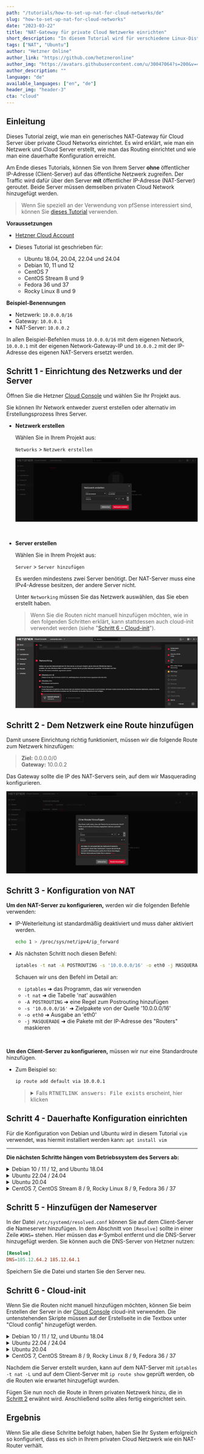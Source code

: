 ```yaml
---
path: "/tutorials/how-to-set-up-nat-for-cloud-networks/de"
slug: "how-to-set-up-nat-for-cloud-networks"
date: "2023-03-22"
title: "NAT-Gateway für private Cloud Netzwerke einrichten"
short_description: "In diesem Tutorial wird für verschiedene Linux-Distributionen gezeigt, wie man ein NAT-Gateway für private Cloud-Netzwerke einrichtet."
tags: ["NAT", "Ubuntu"]
author: "Hetzner Online"
author_link: "https://github.com/hetzneronline"
author_img: "https://avatars.githubusercontent.com/u/30047064?s=200&v=4"
author_description: ""
language: "de"
available_languages: ["en", "de"]
header_img: "header-3"
cta: "cloud"
---
```


## Einleitung

Dieses Tutorial zeigt, wie man ein generisches NAT-Gateway für Cloud Server über private Cloud Networks einrichtet. Es wird erklärt, wie man ein Netzwerk und Cloud Server erstellt, wie man das Routing einrichtet und wie man eine dauerhafte Konfiguration erreicht.

Am Ende dieses Tutorials, können Sie von Ihrem Server **ohne** öffentlicher IP-Adresse (Client-Server) auf das öffentliche Netzwerk zugreifen. Der Traffic wird dafür über den Server **mit** öffentlicher IP-Adresse (NAT-Server) geroutet. Beide Server müssen demselben privaten Cloud Network hinzugefügt werden.

> Wenn Sie speziell an der Verwendung von pfSense interessiert sind, können Sie [dieses Tutorial](https://community.hetzner.com/tutorials/how-to-route-cloudserver-over-private-network-using-pfsense-and-hcnetworks#configure-route-for-private-networking) verwenden.

**Voraussetzungen**

* [Hetzner Cloud Account](https://console.hetzner.cloud/)

* Dieses Tutorial ist geschrieben für:
  * Ubuntu 18.04, 20.04, 22.04 und 24.04
  * Debian 10, 11 und 12
  * CentOS 7
  * CentOS Stream 8 und 9
  * Fedora 36 und 37
  * Rocky Linux 8 und 9

**Beispiel-Benennungen**

* Netzwerk: `10.0.0.0/16`
* Gateway: `10.0.0.1`
* NAT-Server: `10.0.0.2`

In allen Beispiel-Befehlen muss `10.0.0.0/16` mit dem eigenen Network, `10.0.0.1` mit der eigenen Network-Gateway-IP und `10.0.0.2` mit der IP-Adresse des eigenen NAT-Servers ersetzt werden.

## Schritt 1 - Einrichtung des Netzwerks und der Server

Öffnen Sie die Hetzner [Cloud Console](https://console.hetzner.cloud/) und wählen Sie Ihr Projekt aus.

Sie können Ihr Network entweder zuerst erstellen oder alternativ im Erstellungsprozess Ihres Server.

- **Netzwerk erstellen**
  
  Wählen Sie in Ihrem Projekt aus:
  
  `Networks` > `Netzwerk erstellen`
  
  ![create_network](images/create-network.de.png)

<br>

- **Server erstellen**
  
  Wählen Sie in Ihrem Projekt aus:
  
  `Server` > `Server hinzufügen`
  
  Es werden mindestens zwei Server benötigt.
  Der NAT-Server muss eine IPv4-Adresse besitzen, der andere Server nicht.
  
  Unter `Networking` müssen Sie das Netzwerk auswählen, das Sie eben erstellt haben.
  
  > Wenn Sie die Routen nicht manuell hinzufügen möchten, wie in den folgenden Schritten erklärt, kann stattdessen auch cloud-init verwendet werden (siehe "[Schritt 6 - Cloud-init](#schritt-6---cloud-init)").

  ![create_server](images/create-server-with-network.de.png)

## Schritt 2 - Dem Netzwerk eine Route hinzufügen

Damit unsere Einrichtung richtig funktioniert, müssen wir die folgende Route zum Netzwerk hinzufügen:

> **Ziel:** 0.0.0.0/0<br>
> **Gateway:** 10.0.0.2

Das Gateway sollte die IP des NAT-Servers sein, auf dem wir Masquerading konfigurieren.

![add_network_route](images/network-route.de.png)

## Schritt 3 - Konfiguration von NAT

**Um den NAT-Server zu konfigurieren,** werden wir die folgenden Befehle verwenden:

- IP-Weiterleitung ist standardmäßig deaktiviert und muss daher aktiviert werden.
  
  ```bash
  echo 1 > /proc/sys/net/ipv4/ip_forward
  ```

- Als nächsten Schritt noch diesen Befehl:
  
  ```bash
  iptables -t nat -A POSTROUTING -s '10.0.0.0/16' -o eth0 -j MASQUERADE
  ```
  
  Schauen wir uns den Befehl im Detail an:
  
  * `iptables` ➜ das Programm, das wir verwenden
  * `-t nat` ➜ die Tabelle 'nat' auswählen
  * `-A POSTROUTING` ➜ eine Regel zum Postrouting hinzufügen
  * `-s '10.0.0.0/16'` ➜ Zielpakete von der Quelle '10.0.0.0/16'
  * `-o eth0` ➜ Ausgabe an 'eth0'
  * `-j MASQUERADE` ➜ die Pakete mit der IP-Adresse des "Routers" maskieren

<br>

**Um den Client-Server zu konfigurieren,** müssen wir nur eine Standardroute hinzufügen.

- Zum Beispiel so:
  
  ```bash
  ip route add default via 10.0.0.1
  ```
  
  <blockquote>
  <details>
  <summary>Falls <kbd>RTNETLINK answers: File exists</kbd> erscheint, hier klicken</summary>
  
  Wenn eine Fehlermeldung wie `RTNETLINK answers: File exists` angezeigt wird, führen Sie folgenden Befehl aus, um zu prüfen ob bereits eine andere Default-Route existiert:
  
  ```bash
  ip route
  ```
  
  Beispiel-Output:
  
  ```shellsession
  default via 172.31.1.1 dev eth0
  10.0.0.0/16 via 10.0.0.1 dev enp7s0
  10.0.0.1 dev enp7s0 scope link
  172.31.1.1 dev eth0 scope link
  ```
  
  Die existierende Route kann mit diesem Befehl entfernt werden:
  
  ```bash
  ip route del default
  ```
  
  Nachdem sie entfernt wurde, kann die neue Route hinzugefügt werden:
  
  ```bash
  ip route add default via 10.0.0.1
  ```
  
  </details>
  </blockquote>

## Schritt 4 - Dauerhafte Konfiguration einrichten

Für die Konfiguration von Debian und Ubuntu wird in diesem Tutorial `vim` verwendet, was hiermit installiert werden kann: `apt install vim`

-------

**Die nächsten Schritte hängen vom Betriebssystem des Servers ab:**

<details>

<summary>Debian 10 / 11 / 12, and Ubuntu 18.04</summary>

- **Aktualisieren**
  
  Zunächst muss das System aktualisiert werden:
  
  ```bash
  apt update && apt upgrade -y
  ```
  
  Ubuntu 22.04 erfordert zusätzlich:
  
  ```bash
  apt install ifupdown
  ```

<br>

- **Auf dem NAT-Server**
  
  Um alles beständig zu machen, öffnen wir die folgende Datei:
  
  ```bash
  vim /etc/network/interfaces
  ```
  
  Um den Bearbeitungsmodus in `vim` aufzurufen, drücken Sie `i` und fügen Sie Folgendes an die Datei an:
  
  ```
  auto eth0
  iface eth0 inet dhcp
      post-up echo 1 > /proc/sys/net/ipv4/ip_forward
      post-up iptables -t nat -A POSTROUTING -s '10.0.0.0/16' -o eth0 -j MASQUERADE
  ```
  
  Um die Datei zu speichern, drücken Sie erst `esc`, um den Einfügemodus zu verlassen, geben Sie dann `:x` oder `:wq` ein und drücken Sie ENTER.

<br>

- **Auf dem Client-Server**
  
  Da die Route auch persistent sein soll, bearbeiten wir die folgende Datei:
  
  ```bash
  vim /etc/network/interfaces
  ```
  
  Fügen Sie nun hinzu:
  
  > Führen Sie `ifconfig` aus, um den Namen vom Interface zu prüfen und ersetzen Sie falls nötig `enp7s0` mit `ens10`. 
  
  ```
  auto enp7s0
  iface enp7s0 inet dhcp
      post-up ip route add default via 10.0.0.1
  ```

------

</details>

<details>

<summary>Ubuntu 22.04 / 24.04</summary>

- **Aktualisieren**
  
  Zunächst muss das System aktualisiert werden:
  
  ```bash
  apt update && apt upgrade -y
  ```

<br>

- **Auf dem NAT-Server**
  
  Um alles beständig zu machen, öffnen wir die Datei in `/etc/netplan`:
  
  ```bash
  vim /etc/netplan/50-cloud-init.yaml
  ```
  
  Prüfen Sie folgende Informationen. Wenn alles passt, drücken Sie `esc` gefolgt von `:q` und ENTER, um die Datei wieder zu schließen. Um den Bearbeitungsmodus in `vim` aufzurufen, drücken Sie `i`.
  
  ```yaml
  network:
      version: 2
      ethernets:
          eth0:
              dhcp4: true
  ```
  
  Um die Datei zu speichern, drücken Sie erst `esc`, um den Einfügemodus zu verlassen, geben Sie dann `:x` oder `:wq` ein und drücken Sie ENTER.

  Nun erstellen wir eine Datei in `/etc/networkd-dispatcher/routable.d`:
  
  ```bash
  vim /etc/networkd-dispatcher/routable.d/10-eth0-post-up
  ```
  
  Um den Bearbeitungsmodus in `vim` aufzurufen, drücken Sie `i` und fügen Sie Folgendes in der Datei ein:
  
  ```shell
  #!/bin/bash
  
  echo 1 > /proc/sys/net/ipv4/ip_forward
  iptables -t nat -A POSTROUTING -s '10.0.0.0/16' -o eth0 -j MASQUERADE
  ```
  
  Um die Datei zu speichern, drücken Sie erst `esc`, um den Einfügemodus zu verlassen, geben Sie dann `:x` oder `:wq` ein und drücken Sie ENTER.
  
  Geben Sie der Datei nun Ausführungsrechte:
  ```bash
  chmod +x /etc/networkd-dispatcher/routable.d/10-eth0-post-up
  ```

<br>

- **Auf dem Client-Server**
  
  Da die Route auch persistent sein soll, bearbeiten wir die folgende Datei:
  
  > Führen Sie `ifconfig` aus, um den Namen vom Interface zu prüfen und ersetzen Sie falls nötig `enp7s0` mit `ens10`. 
  
  ```bash
  vim /etc/systemd/network/10-enp7s0.network
  ```
  
  Fügen Sie nun hinzu:
  
  ```network
  [Match]
  Name=enp7s0
  
  [Network]
  DHCP=yes
  Gateway=10.0.0.1
  ```

------

</details>

<details>

<summary>Ubuntu 20.04</summary>

- **Aktualisieren**
  
  Zunächst muss das System aktualisiert werden:
  
  ```bash
  apt update && apt upgrade -y
  ```
  
  Ubuntu 20.04 verwendet standardmäßig `netplan` anstelle von `/etc/interfaces`. Um eine dauerhafte Konfiguration zu erreichen, wird der [networkd-dispatcher](https://gitlab.com/craftyguy/networkd-dispatcher) verwendet.
  
  Wie im [netplan FAQ](https://netplan.io/faq) zu lesen ist, besteht das `networkd-dispatcher`-Äquivalent zu `post-up` darin, ein Skript in `/etc/networkd-dispatcher/routable.d/` abzulegen. In diesem Tutorium nennen wir das Skript `50-masq`, aber der Name ist nicht wichtig.

<br>

- **Auf dem NAT-Server**
  
  Erstellen Sie die Datei:
  
  ```bash
  vim /etc/networkd-dispatcher/routable.d/50-masq
  ```
  
  Um den Bearbeitungsmodus in `vim` aufzurufen, drücken Sie `i` und fügen Sie Folgendes an die Datei an:
  
  ```shell
  #!/bin/sh
  
  /bin/echo 1 > /proc/sys/net/ipv4/ip_forward
  /sbin/iptables -t nat -A POSTROUTING -s '10.0.0.0/16' -o eth0 -j MASQUERADE
  ```
  
  Um die Datei zu speichern, drücken Sie erst `esc`, um den Einfügemodus zu verlassen, geben Sie dann `:x` oder `:wq` ein und drücken Sie ENTER.
  
  Der folgende Befehl ist erforderlich, um das Skript ausführbar zu machen, andernfalls wird es nicht funktionieren:
  
  ```bash
  chmod +x /etc/networkd-dispatcher/routable.d/50-masq
  ```

<br>

- **Auf dem Client-Server**
  
  Erstellen Sie die Datei:
  
  ```bash
  vim /etc/networkd-dispatcher/routable.d/50-masq
  ```
  
  Fügen Sie nun hinzu:
  
  ```shell
  #!/bin/sh
  
  /sbin/ip route add default via 10.0.0.1
  ```
  
  Zum Schluss machen Sie es ausführbar:
  
  ```bash
  chmod +x /etc/networkd-dispatcher/routable.d/50-masq
  ```

------

</details>

<details>

<summary>CentOS 7, CentOS Stream 8 / 9, Rocky Linux 8 / 9, Fedora 36 / 37</summary>

- **Aktualisieren**
  
  Zunächst muss das System aktualisiert werden:
  
  ```bash
  yum update -y && yum upgrade -y
  ```
  
  Wir verwenden die `dispatcher.d` des `NetworkManager`, um unsere Skripte automatisch beim Start auszuführen. Dies geschieht, indem wir das Skript in den Ordner `/etc/NetworkManager/dispatcher.d/` legen. Dabei bestimmt der Name die Ausführungsbedingung des Skripts. Weitere Informationen finden Sie [hier](https://man.archlinux.org/man/NetworkManager-dispatcher.8.en).
  
  In diesem Tutorial verwenden wir den Namen `ifup-local`, wobei `ifup` die Bedingung ist, unter der das Skript ausgeführt werden soll.

<br>

- **Auf dem NAT-Server**
  
  > Fedora 36 / 37 benötigen zusätzlich:
  > ```bash
  > yum install iptables -y
  > ```
  
  Erstellen Sie die Datei:
  
  ```bash
  vi /etc/NetworkManager/dispatcher.d/ifup-local
  ```
  
  Fügen Sie nun hinzu:
  
  ```shell
  #!/bin/sh
  
  /bin/echo 1 > /proc/sys/net/ipv4/ip_forward
  /sbin/iptables -t nat -A POSTROUTING -s '10.0.0.0/16' -o eth0 -j MASQUERADE
  ```
  
  Der folgende Befehl ist erforderlich, um das Skript ausführbar zu machen, andernfalls wird es nicht funktionieren:
  
  ```bash
  chmod +x /etc/NetworkManager/dispatcher.d/ifup-local
  ```

<br>

- **Auf dem Client-Server**
  
  > CentOS Stream 8 / 9, Rocky Linux 8 / 9 und Fedora 36 / 37 benötigen zusätzlich:
  > ```bash
  > yum remove hc-utils -y
  > ```
  > Dies gilt auch für andere Methoden zum Hinzufügen einer Route zum Betriebssystem.
  
  Erstellen Sie die Datei:
  
  ```bash
  vi /etc/NetworkManager/dispatcher.d/ifup-local
  ```
  
  Fügen Sie nun hinzu:
  
  ```shell
  #!/bin/sh
  
  /sbin/ip route add default via 10.0.0.1
  ```
  
  Zum Schluss machen Sie es ausführbar:
  
  ```bash
  chmod +x /etc/NetworkManager/dispatcher.d/ifup-local
  ```

------

</details>

## Schritt 5 - Hinzufügen der Nameserver

In der Datei `/etc/systemd/resolved.conf` können Sie auf dem Client-Server die Nameserver hinzufügen. In dem Abschnitt von `[Resolve]` sollte in einer Zeile `#DNS=` stehen. Hier müssen das `#`-Symbol entfernt und die DNS-Server hinzugefügt werden. Sie können auch die DNS-Server von Hetzner nutzen:

```conf
[Resolve]
DNS=185.12.64.2 185.12.64.1
```

Speichern Sie die Datei und starten Sie den Server neu.

## Schritt 6 - Cloud-init

Wenn Sie die Routen nicht manuell hinzufügen möchten, können Sie beim Erstellen der Server in der [Cloud Console](https://console.hetzner.cloud/) cloud-init verwenden. Die untenstehenden Skripte müssen auf der Erstellseite in die Textbox unter "Cloud config" hinzugefügt werden.

<details>

<summary>Debian 10 / 11 / 12, und Ubuntu 18.04</summary>

* **NAT-Server**
  > Ersetzen Sie `10.0.0.0/16` falls nötig.

  ```bash
  #cloud-config
  write_files:
    - path: /etc/network/interfaces
      content: |
        auto eth0
        iface eth0 inet dhcp
            post-up echo 1 > /proc/sys/net/ipv4/ip_forward
            post-up iptables -t nat -A POSTROUTING -s '10.0.0.0/16' -o eth0 -j MASQUERADE
      append: true
  
  runcmd:
    - reboot
  ```

* **Client-Server**
  > Ersetzen Sie `10.0.0.1` falls nötig.

  Führen Sie `ifconfig` aus, um den Namen vom Interface zu prüfen und ersetzen Sie falls nötig `enp7s0` mit `ens10`. 
  
  ```bash
  #cloud-config
  write_files:
    - path: /etc/network/interfaces
      content: |
        auto enp7s0
        iface enp7s0 inet dhcp
            post-up echo "Waiting..."
            post-up ip route add default via 10.0.0.1
      append: true
  
    - path: /etc/systemd/resolved.conf
      content: |
        [Resolve]
        DNS=185.12.64.2 185.12.64.1
        FallbackDNS=8.8.8.8
      append: true
  
  runcmd:
    - reboot
  ```

------

</details>


<details>

<summary>Ubuntu 22.04 / 24.04</summary>

* **NAT-Server**
  > Ersetzen Sie `10.0.0.0/16` falls nötig.

  ```bash
  #cloud-config
  write_files:
    - path: /etc/networkd-dispatcher/routable.d/10-eth0-post-up
      content: |
        #!/bin/bash
        
        echo 1 > /proc/sys/net/ipv4/ip_forward
        iptables -t nat -A POSTROUTING -s '10.0.0.0/16' -o eth0 -j MASQUERADE
      permissions: '0755'
  
  runcmd:
    - reboot
  ```

* **Client-Server**
  > Ersetzen Sie `10.0.0.1` falls nötig.

  Führen Sie `ifconfig` aus, um den Namen vom Interface zu prüfen und ersetzen Sie falls nötig `enp7s0` mit `ens10`. 
  
  ```bash
  #cloud-config
  write_files:
    - path: /etc/systemd/network/10-enp7s0.network
      content: |
        [Match]
        Name=enp7s0
  
        [Network]
        DHCP=yes
        Gateway=10.0.0.1
      append: true
  
    - path: /etc/systemd/resolved.conf
      content: |
        [Resolve]
        DNS=185.12.64.2 185.12.64.1
        FallbackDNS=8.8.8.8
      append: true
  
  runcmd:
    - reboot
  ```

------

</details>

<details>

<summary>Ubuntu 20.04</summary>

* **NAT-Server**
  > Ersetzen Sie `10.0.0.0/16` falls nötig.
  
  ```bash
  #cloud-config
  write_files:
    - path: /etc/networkd-dispatcher/routable.d/50-masq
      content: |
        #!/bin/sh
        
        /bin/echo 1 > /proc/sys/net/ipv4/ip_forward
        /sbin/iptables -t nat -A POSTROUTING -s '10.0.0.0/16' -o eth0 -j MASQUERADE
      permissions: '0755'
  
  runcmd:
    - reboot
  ```

* **Client-Server**
  > Ersetzen Sie `10.0.0.1` falls nötig.

  ```bash
  #cloud-config
  write_files:
    - path: /etc/networkd-dispatcher/routable.d/50-masq
      content: |
        #!/bin/sh
        
        /sbin/ip route add default via 10.0.0.1
      permissions: '0755'
  
    - path: /etc/systemd/resolved.conf
      content: |
        [Resolve]
        DNS=185.12.64.2 185.12.64.1
        FallbackDNS=8.8.8.8
      append: true
  
  runcmd:
    - reboot
  ```

------

</details>

<details>

<summary>CentOS 7, CentOS Stream 8 / 9, Rocky Linux 8 / 9, Fedora 36 / 37</summary>

* **NAT-Server**
  > Ersetzen Sie `10.0.0.0/16` falls nötig.

  ```bash
  #cloud-config
  write_files:
    - path: /etc/NetworkManager/dispatcher.d/ifup-local
      content: |
        #!/bin/sh
        
        /bin/echo 1 > /proc/sys/net/ipv4/ip_forward
        /sbin/iptables -t nat -A POSTROUTING -s '10.0.0.0/16' -o eth0 -j MASQUERADE
      permissions: '0755'
  
  runcmd:
    - reboot
  ```

* **Client-Server**
  > Ersetzen Sie `10.0.0.1` falls nötig.

  ```bash
  #cloud-config
  write_files:
    - path: /etc/NetworkManager/dispatcher.d/ifup-local
      content: |
        #!/bin/sh
        
        /sbin/ip route add default via 10.0.0.1
      permissions: '0755'
  
    - path: /etc/systemd/resolved.conf
      content: |
        [Resolve]
        DNS=185.12.64.2 185.12.64.1
        FallbackDNS=8.8.8.8
      append: true
  
  runcmd:
    - reboot
  ```

------

</details>

Nachdem die Server erstellt wurden, kann auf dem NAT-Server mit `iptables -t nat -L` und auf dem Client-Server mit `ip route show` geprüft werden, ob die Routen wie erwartet hinzugefügt wurden.

Fügen Sie nun noch die Route in Ihrem privaten Netzwerk hinzu, die in [Schritt 2](#schritt-2---dem-netzwerk-eine-route-hinzufügen) erwähnt wird. Anschließend sollte alles fertig eingerichtet sein.

## Ergebnis

Wenn Sie alle diese Schritte befolgt haben, haben Sie Ihr System erfolgreich so konfiguriert, dass es sich in Ihrem privaten Cloud Netzwerk wie ein NAT-Router verhält.
